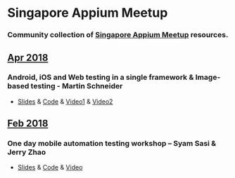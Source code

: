 # Singapore Appium Meetup

### Community collection of [Singapore Appium Meetup](https://www.meetup.com/Singapore-Appium-Meetup/) resources.

## [Apr 2018](https://www.meetup.com/Singapore-Appium-Meetup/events/248721745/)
### Android, iOS and Web testing in a single framework & Image-based testing - Martin Schneider 
* [Slides](https://docs.google.com/presentation/d/1FqfxJ-icSX2fmkqJaZw2aVbaH5Bsz59Kx5Y7sfRA-vI/edit?usp=sharing) & [Code](https://github.com/singapore-appium-meetup/yasew) 
& [Video1](https://www.youtube.com/watch?v=OyAMnBEbT20)
& [Video2](https://www.youtube.com/watch?v=maJkvP_qk4A)



## [Feb 2018](https://www.meetup.com/en-AU/Singapore-Appium-Meetup/events/246708100/)
### One day mobile automation testing workshop – Syam Sasi & Jerry Zhao 
* [Slides](https://docs.google.com/presentation/d/1qMlVCeelMbvmTBcN06UiVjdbJAazOBGaAIuJ5g1djzQ/edit#slide=id.g30b1331d8f_2_58) & [Code](https://github.com/singapore-appium-meetup/Singapore_Appium_Meetup_Feb_10_2018) 
& [Video](https://youtu.be/9zk5gZp9zw0)

